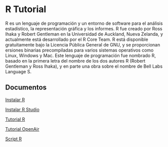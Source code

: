 # R Tutorial

R es un lenguaje de programación y un entorno de software para el análisis estadístico, la 
representación gráfica y los informes. R fue creado por Ross Ihaka y Robert Gentleman en la 
Universidad de Auckland, Nueva Zelanda, y actualmente está desarrollado por el R Core Team. 
R está disponible gratuitamente bajo la Licencia Pública General de GNU, y se proporcionan 
ersiones binarias precompiladas para varios sistemas operativos como Linux, Windows y Mac. 
Este lenguaje de programación fue nombrado R, basado en la primera letra del nombre de los 
dos autores R (Robert Gentleman y Ross Ihaka), y en parte una obra sobre el nombre de Bell 
Labs Language S.

## Documentos

[Instalar R](https://docs.google.com/document/d/1pETvWj-eh27vU7aDvJ-EiC967r1IMW51GiMUokt1r-k/edit?usp=sharing)

[Instalar R Studio](https://docs.google.com/document/d/19ZD9f_ZW9IRomJVlH9CO_PfXnLffypscUZiDBh19Xys/edit?usp=sharing)

[Tutorial R](https://docs.google.com/document/d/1XUEfeZTc39u04XbquRVXsx_tP8LWnwF6myecyfy59X0/edit?usp=sharing)

[Tutorial OpenAir](https://docs.google.com/document/d/13ODMsMyfHJWXrkTzoFIyi0B3OI_H2SKjc-HvTt21W04/edit?usp=sharing)

[Script R](https://docs.google.com/document/d/1HD9dO8Xw8SSJ-OyGT-Muto33bCIyIVLTEqYoJH2uXhg/edit?usp=sharing)



